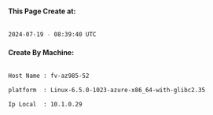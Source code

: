 
   
#### This Page Create at:

```bash

2024-07-19 - 08:39:40 UTC

```

#### Create By Machine:

```bash

Host Name : fv-az985-52

platform  : Linux-6.5.0-1023-azure-x86_64-with-glibc2.35

Ip Local  : 10.1.0.29

```

